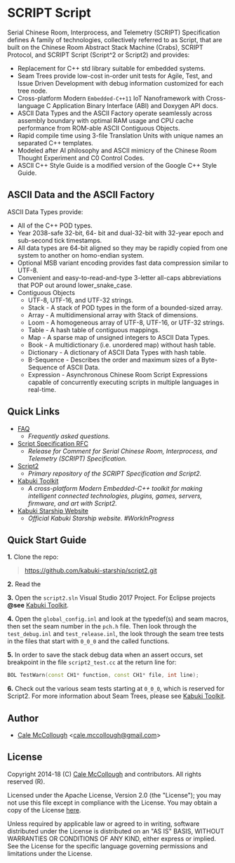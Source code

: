 # SCRIPT Script

Serial Chinese Room, Interprocess, and Telemetry (SCRIPT) Specification defines A family of technologies, collectively referred to as Script, that are built on the Chinese Room Abstract Stack Machine (Crabs), SCRIPT Protocol, and SCRIPT Script (Script^2 or Script2) and provides:

* Replacement for C++ std library suitable for embedded systems.
* Seam Trees provide low-cost in-order unit tests for Agile, Test, and Issue Driven Development with debug information customized for each tree node.
* Cross-platform Modern `Embedded-C++11` IoT Nanoframework with Cross-language C Application Binary Interface (ABI) and Doxygen API docs.
* ASCII Data Types and the ASCII Factory operate seamlessly across assembly boundary with optimal RAM usage and CPU cache performance from ROM-able ASCII Contiguous Objects.
* Rapid compile time using 3-file Translation Units with unique names an separated C++ templates.
* Modeled after AI philosophy and ASCII mimicry of the Chinese Room Thought Experiment and C0 Control Codes.
* ASCII C++ Style Guide is a modified version of the Google C++ Style Guide.

## ASCII Data and the ASCII Factory

ASCII Data Types provide:

* All of the C++ POD types.
* Year 2038-safe 32-bit, 64- bit and dual-32-bit with 32-year epoch and sub-second tick timestamps.
* All data types are 64-bit aligned so they may be rapidly copied from one system to another on homo-endian system.
* Optional MSB variant encoding provides fast data compression similar to UTF-8.
* Convenient and easy-to-read-and-type 3-letter all-caps abbreviations that POP out around lower_snake_case.
* Contiguous Objects
  * UTF-8, UTF-16, and UTF-32 strings.
  * Stack - A stack of POD types in the form of a bounded-sized array.
  * Array - A multidimensional array with Stack of dimensions.
  * Loom - A homogeneous array of UTF-8, UTF-16, or UTF-32 strings.
  * Table - A hash table of contiguous mappings.
  * Map - A sparse map of unsigned integers to ASCII Data Types.
  * Book - A multidictionary (i.e. unordered map) without hash table.
  * Dictionary - A dictionary of ASCII Data Types with hash table.
  * B-Sequence - Describes the order and maximum sizes of a Byte-Sequence of ASCII Data.
  * Expression - Asynchronous Chinese Room Script Expressions capable of concurrently executing scripts in multiple languages in real-time.

## Quick Links

* [FAQ](https://github.com/kabuki-starship/script/blob/master/docs/readme.md)
  - *Frequently asked questions.*
* [Script Specification RFC](https://github.com/kabuki-starship/script2/blob/master/docs/rfc/readme.md)
  - *Release for Comment for Serial Chinese Room, Interprocess, and Telemetry (SCRIPT) Specification.*
* [Script2](https://github.com/kabuki-starship/script2)
  - *Primary repository of the SCRIPT Specification and Script2.*
* [Kabuki Toolkit](https://github.com/kabuki-starship/kabuki-toolkit)
  - *A cross-platform Modern Embedded-C++ toolkit for making intelligent connected technologies, plugins, games, servers, firmware, and art with Script2.*
* [Kabuki Starship Website](https://kabuki-starship.github.io/)
  - *Official Kabuki Starship website. #WorkInProgress*

## Quick Start Guide

**1.** Clone the repo:

> https://github.com/kabuki-starship/script2.git

**2.** Read the

**3.** Open the `script2.sln` Visual Studio 2017 Project. For Eclipse projects **@see** [Kabuki Toolkit](https://github.com/kabuki-starship/kabuki-toolkit).

**4.** Open the `global_config.inl` and look at the typedef(s) and seam macros, then set the seam number in the `pch.h` file. Then look through the `test_debug.inl` and `test_release.inl`, the look through the seam tree tests in the files that start with `0_0_0` and the called functions.

**5.** In order to save the stack debug data when an assert occurs, set breakpoint in the file `script2_test.cc` at the return line for:

```C++
BOL TestWarn(const CH1* function, const CH1* file, int line);
```

**6.** Check out the various seam tests starting at `0_0_0`, which is reserved for Script2. For more information about Seam Trees, please see [Kabuki Toolkit](https://github.com/kabuki-starship/kabuki-toolkit).

## Author

* [Cale McCollough](https://calemccollough.github.io) <[cale.mccollough@gmail.com](mailto:cale.mccollough@gmail.com)>

## License

Copyright 2014-18 (C) [Cale McCollough](mailto:calemccollough@gmail.com) and contributors. All rights reserved (R).

Licensed under the Apache License, Version 2.0 (the "License"); you may not use this file except in compliance with the License. You may obtain a copy of the License [here](http://www.apache.org/licenses/LICENSE-2.0).

Unless required by applicable law or agreed to in writing, software distributed under the License is distributed on an "AS IS" BASIS, WITHOUT WARRANTIES OR CONDITIONS OF ANY KIND, either express or implied. See the License for the specific language governing permissions and limitations under the License.
